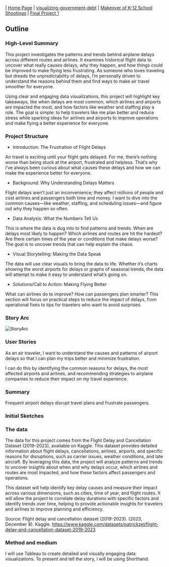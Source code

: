 | [Home Page](https://vyom555.github.io/portfolio/) | [visualizing-government-debt](https://vyom555.github.io/portfolio/dataviz2) | [Makeover of K-12 School Shootings](https://vyom555.github.io/portfolio/MakeoverMonday) | [Final Project 1](https://vyom555.github.io/portfolio/finalProject)

## Outline

### High-Level Summary

This project investigates the patterns and trends behind airplane delays across different routes and airlines. It examines historical flight data to uncover what really causes delays, why they happen, and how things could be improved to make flying less frustrating. As someone who loves traveling but dreads the unpredictability of delays, I’m personally driven to understand the reasons behind them and find ways to make air travel smoother for everyone.

Using clear and engaging data visualizations, this project will highlight key takeaways, like when delays are most common, which airlines and airports are impacted the most, and how factors like weather and staffing play a role. The goal is simple: to help travelers like me plan better and reduce stress while sparking ideas for airlines and airports to improve operations and make flying a better experience for everyone.

### Project Structure

- Introduction: The Frustration of Flight Delays
  
Air travel is exciting until your flight gets delayed. For me, there’s nothing worse than being stuck at the airport, frustrated and helpless. That’s why I’ve always been curious about what causes these delays and how we can make the experience better for everyone.

- Background: Why Understanding Delays Matters
  
Flight delays aren’t just an inconvenience; they affect millions of people and cost airlines and passengers both time and money. I want to dive into the common causes—like weather, staffing, and scheduling issues—and figure out why they happen so often.

- Data Analysis: What the Numbers Tell Us
  
This is where the data is dug into to find patterns and trends. When are delays most likely to happen? Which airlines and routes are hit the hardest? Are there certain times of the year or conditions that make delays worse? The goal is to uncover trends that can help explain the chaos.

- Visual Storytelling: Making the Data Speak
  
The data will use clear visuals to bring the data to life. Whether it’s charts showing the worst airports for delays or graphs of seasonal trends, the data will attempt to make it easy to understand what’s going on.

- Solutions/Call to Action: Making Flying Better

What can airlines do to improve? How can passengers plan smarter? This section will focus on practical steps to reduce the impact of delays, from operational fixes to tips for travelers who want to avoid surprises.

### Story Arc
![StoryArc](https://github.com/user-attachments/assets/c3742750-91ce-4d4e-a938-1aff5ec62b0f)

### User Stories

As an air traveler, I want to understand the causes and patterns of airport delays so that I can plan my trips better and minimize frustration.

I can do this by identifying the common reasons for delays, the most affected airports and airlines, and recommending strategies to airplane companies to reduce their impact on my travel experience.

### Summary

Frequent airport delays disrupt travel plans and frustrate passengers.

### Initial Sketches

### The data
The data for this project comes from the Flight Delay and Cancellation Dataset (2019–2023), available on Kaggle. This dataset provides detailed information about flight delays, cancellations, airlines, airports, and specific reasons for disruptions, such as carrier issues, weather conditions, and late aircraft. By leveraging this data, the project will analyze patterns and trends to uncover insights about when and why delays occur, which airlines and routes are most impacted, and how these factors affect passengers and operations.

This dataset will help identify key delay causes and measure their impact across various dimensions, such as cities, time of year, and flight routes. It will allow the project to correlate delay durations with specific factors and identify trends over time, helping to provide actionable insights for travelers and airlines to improve planning and efficiency.

Source: Flight delay and cancellation dataset (2019-2023). (2023, December 8). Kaggle. https://www.kaggle.com/datasets/patrickzel/flight-delay-and-cancellation-dataset-2019-2023

### Method and medium
I will use Tableau to create detailed and visually engaging data visualizations. To present and tell the story, I will be using Shorthand.
